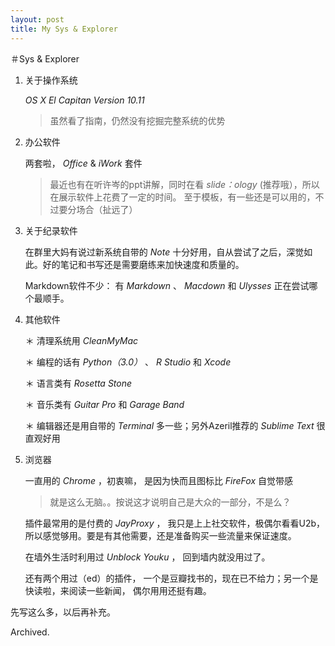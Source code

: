 ```yaml
---
layout: post
title: My Sys & Explorer
---
```

＃Sys & Explorer

1. 关于操作系统

	_OS X El Capitan Version 10.11_

	> 虽然看了指南，仍然没有挖掘完整系统的优势

2. 办公软件

	两套啦， _Office_ & _iWork_ 套件

	> 最近也有在听许岑的ppt讲解，同时在看 _slide：ology_ (推荐哦），所以在展示软件上花费了一定的时间。 至于模板，有一些还是可以用的，不过要分场合（扯远了）

3. 关于纪录软件

	在群里大妈有说过新系统自带的 _Note_ 十分好用，自从尝试了之后，深觉如此。好的笔记和书写还是需要磨练来加快速度和质量的。

	Markdown软件不少： 有 _Markdown_ 、 _Macdown_ 和 _Ulysses_ 正在尝试哪个最顺手。

4. 其他软件

	＊ 清理系统用 _CleanMyMac_
	
	＊ 编程的话有 _Python（3.0）_ 、 _R Studio_ 和 _Xcode_
	
	＊ 语言类有 _Rosetta Stone_
	
	＊ 音乐类有 _Guitar Pro_ 和 _Garage Band_
	
	＊ 编辑器还是用自带的 _Terminal_ 多一些；另外Azeril推荐的 _Sublime Text_  很直观好用

5. 浏览器

	一直用的 _Chrome_ ，初衷嘛， 是因为快而且图标比 _FireFox_ 自觉带感
	> 就是这么无脑。。按说这才说明自己是大众的一部分，不是么？
	 
	插件最常用的是付费的 _JayProxy_ ， 我只是上上社交软件，极偶尔看看U2b，所以感觉够用。要是有其他需要，还是准备购买一些流量来保证速度。

	在墙外生活时利用过 _Unblock Youku_ ， 回到墙内就没用过了。

	还有两个用过（ed）的插件， 一个是豆瓣找书的，现在已不给力；另一个是快读啦，来阅读一些新闻， 偶尔用用还挺有趣。

先写这么多，以后再补充。

Archived.
